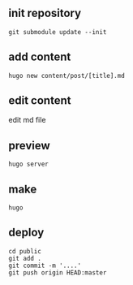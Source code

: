 ## init repository
`git submodule update --init`

## add content
`hugo new content/post/[title].md`

## edit content
edit md file

## preview
`hugo server`

## make
`hugo`

## deploy
```
cd public
git add .
git commit -m '....'
git push origin HEAD:master
```
